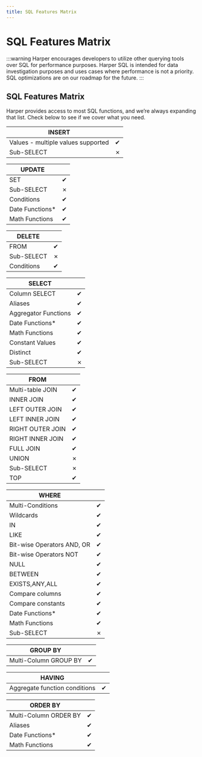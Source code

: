 ```yaml
---
title: SQL Features Matrix
---
```


# SQL Features Matrix

:::warning
Harper encourages developers to utilize other querying tools over SQL for performance purposes. Harper SQL is intended for data investigation purposes and uses cases where performance is not a priority. SQL optimizations are on our roadmap for the future.
:::

## SQL Features Matrix

Harper provides access to most SQL functions, and we’re always expanding that list. Check below to see if we cover what you need.

| INSERT                             |     |
| ---------------------------------- | --- |
| Values - multiple values supported | ✔  |
| Sub-SELECT                         | ✗   |

| UPDATE           |     |
| ---------------- | --- |
| SET              | ✔  |
| Sub-SELECT       | ✗   |
| Conditions       | ✔  |
| Date Functions\* | ✔  |
| Math Functions   | ✔  |

| DELETE     |     |
| ---------- | --- |
| FROM       | ✔  |
| Sub-SELECT | ✗   |
| Conditions | ✔  |

| SELECT               |     |
| -------------------- | --- |
| Column SELECT        | ✔  |
| Aliases              | ✔  |
| Aggregator Functions | ✔  |
| Date Functions\*     | ✔  |
| Math Functions       | ✔  |
| Constant Values      | ✔  |
| Distinct             | ✔  |
| Sub-SELECT           | ✗   |

| FROM             |     |
| ---------------- | --- |
| Multi-table JOIN | ✔  |
| INNER JOIN       | ✔  |
| LEFT OUTER JOIN  | ✔  |
| LEFT INNER JOIN  | ✔  |
| RIGHT OUTER JOIN | ✔  |
| RIGHT INNER JOIN | ✔  |
| FULL JOIN        | ✔  |
| UNION            | ✗   |
| Sub-SELECT       | ✗   |
| TOP              | ✔  |

| WHERE                      |     |
| -------------------------- | --- |
| Multi-Conditions           | ✔  |
| Wildcards                  | ✔  |
| IN                         | ✔  |
| LIKE                       | ✔  |
| Bit-wise Operators AND, OR | ✔  |
| Bit-wise Operators NOT     | ✔  |
| NULL                       | ✔  |
| BETWEEN                    | ✔  |
| EXISTS,ANY,ALL             | ✔  |
| Compare columns            | ✔  |
| Compare constants          | ✔  |
| Date Functions\*           | ✔  |
| Math Functions             | ✔  |
| Sub-SELECT                 | ✗   |

| GROUP BY              |     |
| --------------------- | --- |
| Multi-Column GROUP BY | ✔  |

| HAVING                        |     |
| ----------------------------- | --- |
| Aggregate function conditions | ✔  |

| ORDER BY              |     |
| --------------------- | --- |
| Multi-Column ORDER BY | ✔  |
| Aliases               | ✔  |
| Date Functions\*      | ✔  |
| Math Functions        | ✔  |
